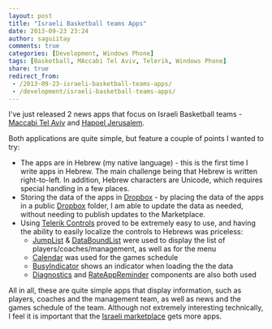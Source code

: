 ```yaml
---
layout: post
title: "Israeli Basketball teams Apps"
date: 2013-09-23 23:24
author: saguiitay
comments: true
categories: [Development, Windows Phone]
tags: [Basketball, MAccabi Tel Aviv, Telerik, Windows Phone]
share: true
redirect_from:
 - /2013-09-23-israeli-basketball-teams-apps/
 - /development/israeli-basketball-teams-apps/
---
```

I've just released 2 news apps that focus on Israeli Basketball teams - [Maccabi Tel Aviv]({{site.url}}/windows-phone/sports-teams/maccabi-tel-aviv/ "Maccabi Tel Aviv - מכבי תל אביב") and [Hapoel Jerusalem]({{site.url}}/windows-phone/sports-teams/hapoel-jerusalem/ "Hapoel Jerusalem - הפועל ירושלים").

Both applications are quite simple, but feature a couple of points I wanted to try:

- The apps are in Hebrew (my native language) - this is the first time I write apps in Hebrew. The main challenge being that Hebrew is written right-to-left. In addition, Hebrew characters are Unicode, which requires special handling in a few places.
- Storing the data of the apps in [Dropbox](https://db.tt/ionax49) - by placing the data of the apps in a public [Dropbox](https://db.tt/ionax49) folder, I am able to update the data as needed, without needing to publish updates to the Marketplace.
- Using [Telerik Controls](http://www.telerik.com/products/windows-phone.aspx) proved to be extremely easy to use, and having the ability to easily localize the controls to Hebrews was priceless:
    - [JumpList](http://www.telerik.com/products/windows-phone/overview/all-controls/jumplist.aspx) & [DataBoundList](http://www.telerik.com/products/windows-phone/overview/all-controls/databoundlistbox.aspx) were used to display the list of players/coaches/management, as well as for the menu
    - [Calendar](http://www.telerik.com/products/windows-phone/overview/all-controls/calendar.aspx) was used for the games schedule
    - [BusyIndicator](http://www.telerik.com/products/windows-phone/overview/all-controls/busyindicator.aspx) shows an indicator when loading the the data
    - [Diagnostics](http://www.telerik.com/products/windows-phone/overview/all-controls/diagnostics.aspx) and [RateAppReminder](http://www.telerik.com/products/windows-phone/overview/all-controls/rateappreminder.aspx) components are also both used

All in all, these are quite simple apps that display information, such as players, coaches and the management team, as well as news and the games
schedule of the team. Although not extremely interesting technically, I feel it is important that the [Israeli marketplace](http://www.windowsphone.com/he-il/store)
gets more apps.

